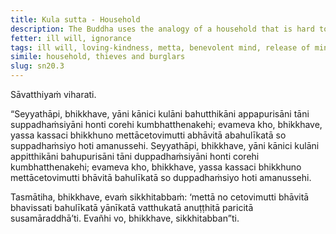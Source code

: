 ```yaml
---
title: Kula sutta - Household
description: The Buddha uses the analogy of a household that is hard to overpower by thieves and burglars to illustrate the importance of developing and cultivating loving-kindness.
fetter: ill will, ignorance
tags: ill will, loving-kindness, metta, benevolent mind, release of mind, thief, burglar, non-human beings, sn, sn12-21, sn20
simile: household, thieves and burglars
slug: sn20.3
---
```


Sāvatthiyaṁ viharati.

“Seyyathāpi, bhikkhave, yāni kānici kulāni bahutthikāni appapurisāni tāni suppadhaṁsiyāni honti corehi kumbhatthenakehi; evameva kho, bhikkhave, yassa kassaci bhikkhuno mettācetovimutti abhāvitā abahulīkatā so suppadhaṁsiyo hoti amanussehi. Seyyathāpi, bhikkhave, yāni kānici kulāni appitthikāni bahupurisāni tāni duppadhaṁsiyāni honti corehi kumbhatthenakehi; evameva kho, bhikkhave, yassa kassaci bhikkhuno mettācetovimutti bhāvitā bahulīkatā so duppadhaṁsiyo hoti amanussehi.

Tasmātiha, bhikkhave, evaṁ sikkhitabbaṁ: ‘mettā no cetovimutti bhāvitā bhavissati bahulīkatā yānīkatā vatthukatā anuṭṭhitā paricitā susamāraddhā’ti. Evañhi vo, bhikkhave, sikkhitabban”ti.
